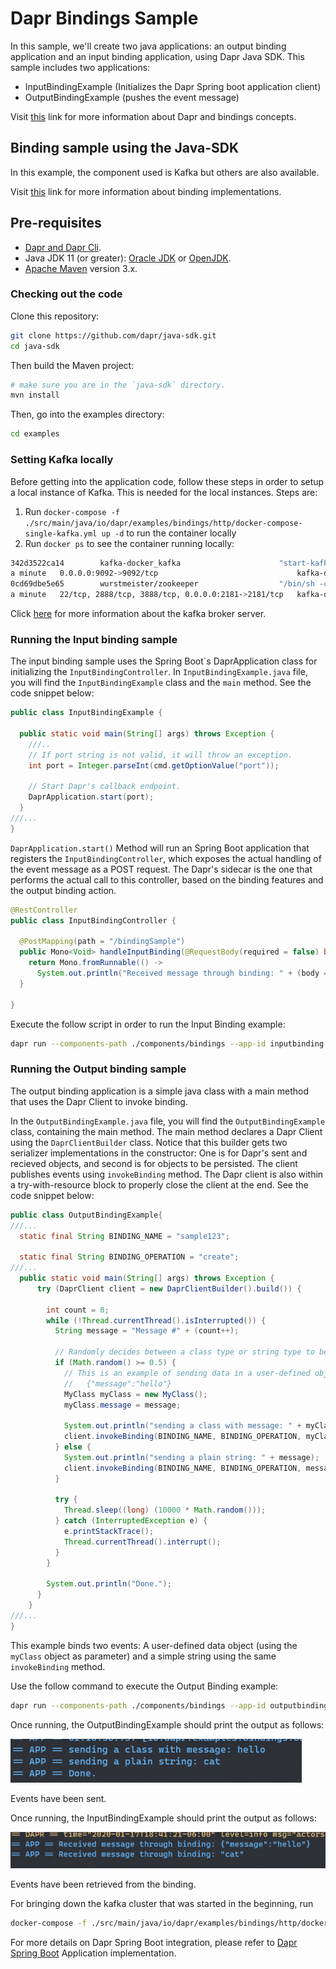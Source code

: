 # Dapr Bindings Sample

In this sample, we'll create two java applications: an output binding application and an input binding application, using Dapr Java SDK. 
This sample includes two applications:

* InputBindingExample (Initializes the Dapr Spring boot application client)
* OutputBindingExample (pushes the event message)

Visit [this](https://docs.dapr.io/developing-applications/building-blocks/bindings/bindings-overview/) link for more information about Dapr and bindings concepts.
 
## Binding sample using the Java-SDK

In this example, the component used is Kafka but others are also available.

Visit [this](https://github.com/dapr/components-contrib/tree/master/bindings) link for more information about binding implementations.


## Pre-requisites

* [Dapr and Dapr Cli](https://docs.dapr.io/getting-started/install-dapr/).
* Java JDK 11 (or greater): [Oracle JDK](https://www.oracle.com/technetwork/java/javase/downloads/index.html#JDK11) or [OpenJDK](https://jdk.java.net/13/).
* [Apache Maven](https://maven.apache.org/install.html) version 3.x.

### Checking out the code

Clone this repository:

```sh
git clone https://github.com/dapr/java-sdk.git
cd java-sdk
```

Then build the Maven project:

```sh
# make sure you are in the `java-sdk` directory.
mvn install
```

Then, go into the examples directory:

```sh
cd examples
```

### Setting Kafka locally

Before getting into the application code, follow these steps in order to setup a local instance of Kafka. This is needed for the local instances. Steps are:

1. Run `docker-compose -f ./src/main/java/io/dapr/examples/bindings/http/docker-compose-single-kafka.yml up -d` to run the container locally
2. Run `docker ps` to see the container running locally: 

```bash
342d3522ca14        kafka-docker_kafka                      "start-kafka.sh"         14 hours ago        Up About
a minute   0.0.0.0:9092->9092/tcp                               kafka-docker_kafka_1
0cd69dbe5e65        wurstmeister/zookeeper                  "/bin/sh -c '/usr/sb…"   8 days ago          Up About
a minute   22/tcp, 2888/tcp, 3888/tcp, 0.0.0.0:2181->2181/tcp   kafka-docker_zookeeper_1
```
Click [here](https://github.com/wurstmeister/kafka-docker) for more information about the kafka broker server.

### Running the Input binding sample

The input binding sample uses the Spring Boot´s DaprApplication class for initializing the `InputBindingController`. In `InputBindingExample.java` file, you will find the `InputBindingExample` class and the `main` method. See the code snippet below:

```java
public class InputBindingExample {

  public static void main(String[] args) throws Exception {
    ///..
    // If port string is not valid, it will throw an exception.
    int port = Integer.parseInt(cmd.getOptionValue("port"));

    // Start Dapr's callback endpoint.
    DaprApplication.start(port);
  }
///...
}
```

`DaprApplication.start()` Method will run an Spring Boot application that registers the `InputBindingController`, which exposes the actual handling of the event message as a POST request. The Dapr's sidecar is the one that performs the actual call to this controller, based on the binding features and the output binding action. 

```java
@RestController
public class InputBindingController {

  @PostMapping(path = "/bindingSample")
  public Mono<Void> handleInputBinding(@RequestBody(required = false) byte[] body) {
    return Mono.fromRunnable(() ->
      System.out.println("Received message through binding: " + (body == null ? "" : new String(body))));
  }

}
```

 Execute the follow script in order to run the Input Binding example:
```sh
dapr run --components-path ./components/bindings --app-id inputbinding --app-port 3000 -- java -jar target/dapr-java-sdk-examples-exec.jar io.dapr.examples.bindings.http.InputBindingExample -p 3000
```

### Running the Output binding sample

The output binding application is a simple java class with a main method that uses the Dapr Client to invoke binding.

In the `OutputBindingExample.java` file, you will find the `OutputBindingExample` class, containing the main method. The main method declares a Dapr Client using the `DaprClientBuilder` class. Notice that this builder gets two serializer implementations in the constructor: One is for Dapr's sent and recieved objects, and second is for objects to be persisted. The client publishes events using `invokeBinding` method. The Dapr client is also within a try-with-resource block to properly close the client at the end. See the code snippet below: 
```java
public class OutputBindingExample{
///...
  static final String BINDING_NAME = "sample123";

  static final String BINDING_OPERATION = "create";
///...
  public static void main(String[] args) throws Exception {
      try (DaprClient client = new DaprClientBuilder().build()) {
  
        int count = 0;
        while (!Thread.currentThread().isInterrupted()) {
          String message = "Message #" + (count++);
  
          // Randomly decides between a class type or string type to be sent.
          if (Math.random() >= 0.5) {
            // This is an example of sending data in a user-defined object.  The input binding will receive:
            //   {"message":"hello"}
            MyClass myClass = new MyClass();
            myClass.message = message;
  
            System.out.println("sending a class with message: " + myClass.message);
            client.invokeBinding(BINDING_NAME, BINDING_OPERATION, myClass).block();
          } else {
            System.out.println("sending a plain string: " + message);
            client.invokeBinding(BINDING_NAME, BINDING_OPERATION, message).block();
          }
  
          try {
            Thread.sleep((long) (10000 * Math.random()));
          } catch (InterruptedException e) {
            e.printStackTrace();
            Thread.currentThread().interrupt();
          }
        }
  
        System.out.println("Done.");
      }
    }
///...
}
```

This example binds two events: A user-defined data object (using the `myClass` object as parameter) and a simple string using the same `invokeBinding` method.

Use the follow command to execute the Output Binding example:

```sh
dapr run --components-path ./components/bindings --app-id outputbinding -- java -jar target/dapr-java-sdk-examples-exec.jar io.dapr.examples.bindings.http.OutputBindingExample
```

Once running, the OutputBindingExample should print the output as follows:

![publisheroutput](../../../../../../resources/img/outputbinding.png)

Events have been sent.

Once running, the InputBindingExample should print the output as follows:

![publisherinput](../../../../../../resources/img/inputbinding.png)

Events have been retrieved from the binding.

For bringing down the kafka cluster that was started in the beginning, run
```sh
docker-compose -f ./src/main/java/io/dapr/examples/bindings/http/docker-compose-single-kafka.yml down
```

For more details on Dapr Spring Boot integration, please refer to [Dapr Spring Boot](../../../springboot/DaprApplication.java)  Application implementation.
